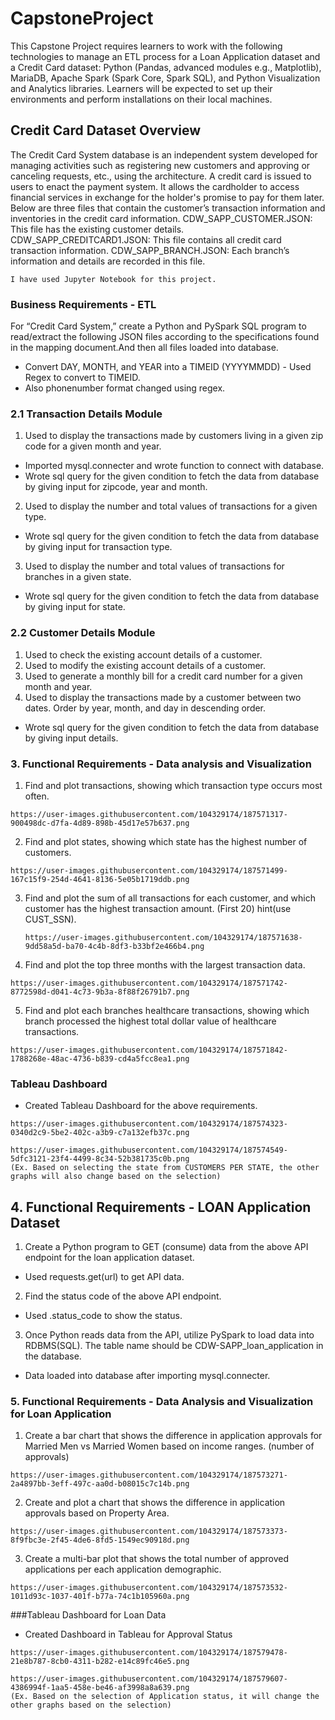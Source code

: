 # CapstoneProject

This Capstone Project requires learners to work with the following technologies to manage an ETL process for a Loan Application dataset and a Credit Card dataset: Python (Pandas, advanced modules e.g., Matplotlib), MariaDB, Apache Spark (Spark Core, Spark SQL), and Python Visualization and Analytics libraries. Learners will be expected to set up their environments and perform installations on their local machines. 

## Credit Card Dataset Overview
The Credit Card System database is an independent system developed for managing activities such as registering new customers and approving or canceling requests, etc., using the architecture.
A credit card is issued to users to enact the payment system. It allows the cardholder to access financial services in exchange for the holder's promise to pay for them later. Below are three files that contain the customer’s transaction information and inventories in the credit card information.
CDW_SAPP_CUSTOMER.JSON: This file has the existing customer details.
CDW_SAPP_CREDITCARD1.JSON: This file contains all credit card transaction information.
CDW_SAPP_BRANCH.JSON: Each branch’s information and details are recorded in this file. 
```
I have used Jupyter Notebook for this project.
```

### Business Requirements - ETL
 For “Credit Card System,” create a Python and PySpark SQL program to read/extract the following JSON files according to the specifications found in the mapping     document.And then all files loaded into database.

  - Convert DAY, MONTH, and YEAR into a TIMEID (YYYYMMDD) - Used Regex to convert to TIMEID.
  - Also phonenumber format changed using regex.

### 2.1 Transaction Details Module

1) Used to display the transactions made by customers living in a given zip code for a given month and year. 
 - Imported mysql.connecter and wrote function to connect with database. 
 - Wrote sql query for the given condition to fetch the data from database by giving input for zipcode, year and month.
 2) Used to display the number and total values of transactions for a given type.
 - Wrote sql query for the given condition to fetch the data from database by giving input for transaction type.
3) Used to display the number and total values of transactions for branches in a given state.
 - Wrote sql query for the given condition to fetch the data from database by giving input for state.

### 2.2 Customer Details Module

1) Used to check the existing account details of a customer.
2) Used to modify the existing account details of a customer.
3) Used to generate a monthly bill for a credit card number for a given month and year.
4) Used to display the transactions made by a customer between two dates. Order by year, month, and day in descending order.
-  Wrote sql query for the given condition to fetch the data from database by giving input details.

### 3. Functional Requirements - Data analysis and Visualization

1) Find and plot transactions, showing which transaction type occurs most often.
```
https://user-images.githubusercontent.com/104329174/187571317-900498dc-d7fa-4d89-898b-45d17e57b637.png
```
2) Find and plot states, showing which state has the highest number of customers.
```
https://user-images.githubusercontent.com/104329174/187571499-167c15f9-254d-4641-8136-5e05b1719ddb.png
```
3) Find and plot the sum of all transactions for each customer, and which customer has the highest transaction amount. (First 20)
   hint(use CUST_SSN).
   ```
   https://user-images.githubusercontent.com/104329174/187571638-9dd58a5d-ba70-4c4b-8df3-b33bf2e466b4.png
   ```
4) Find and plot the top three months with the largest transaction data.
```
https://user-images.githubusercontent.com/104329174/187571742-8772598d-d041-4c73-9b3a-8f88f26791b7.png
```
5) Find and plot each branches healthcare transactions, showing which branch  processed the highest total dollar value of healthcare transactions.
```
https://user-images.githubusercontent.com/104329174/187571842-1788268e-48ac-4736-b839-cd4a5fcc8ea1.png
```
### Tableau Dashboard
- Created Tableau Dashboard for the above requirements.
```
https://user-images.githubusercontent.com/104329174/187574323-0340d2c9-5be2-402c-a3b9-c7a132efb37c.png

https://user-images.githubusercontent.com/104329174/187574549-5dfc3121-23f4-4499-8c34-52b381735c0b.png
(Ex. Based on selecting the state from CUSTOMERS PER STATE, the other graphs will also change based on the selection)
```

## 4. Functional Requirements - LOAN Application Dataset
1) Create a Python program to GET (consume) data from the above API endpoint for the loan application dataset.
- Used requests.get(url) to get API data.
2) Find the status code of the above API endpoint.
 - Used .status_code to show the status.
3) Once Python reads data from the API, utilize PySpark to load data into RDBMS(SQL). The table name should be CDW-SAPP_loan_application in the database.
  - Data loaded into database after importing mysql.connecter.
### 5. Functional Requirements - Data Analysis and Visualization for Loan Application
1) Create a bar chart that shows the difference in application approvals for Married Men vs Married Women based on income ranges. (number of approvals)
```
https://user-images.githubusercontent.com/104329174/187573271-2a4897bb-3eff-497c-aa0d-b08015c7c14b.png
```
2) Create and plot a chart that shows the difference in application approvals based on Property Area.
```
https://user-images.githubusercontent.com/104329174/187573373-8f9fbc3e-2f45-4de6-8fd5-1549ec90918d.png
```
3) Create a multi-bar plot that shows the total number of approved applications per each application demographic. 
```
https://user-images.githubusercontent.com/104329174/187573532-1011d93c-1037-401f-b77a-74c1b105960a.png

```
###Tableau Dashboard for Loan Data
- Created Dashboard in Tableau for Approval Status 
```
https://user-images.githubusercontent.com/104329174/187579478-21e8b787-8cb0-4311-b282-e14c89fc46e5.png

https://user-images.githubusercontent.com/104329174/187579607-4386994f-1aa5-458e-be46-af3998a8a639.png
(Ex. Based on the selection of Application status, it will change the other graphs based on the selection) 
```
